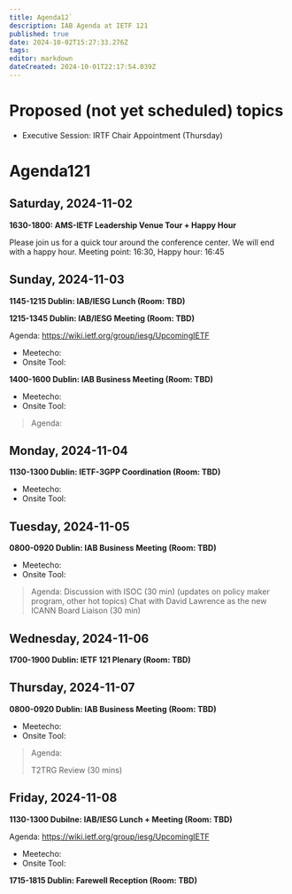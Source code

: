 ```yaml
---
title: Agenda12`
description: IAB Agenda at IETF 121
published: true
date: 2024-10-02T15:27:33.276Z
tags: 
editor: markdown
dateCreated: 2024-10-01T22:17:54.039Z
---
```


# Proposed (not yet scheduled) topics

* Executive Session: IRTF Chair Appointment (Thursday)

# Agenda121

## Saturday, 2024-11-02

**1630-1800: AMS-IETF Leadership Venue Tour + Happy Hour**

Please join us for a quick tour around the conference center. We will end with a happy hour. 
Meeting point: 16:30,
Happy hour: 16:45

## Sunday, 2024-11-03

**1145-1215 Dublin: IAB/IESG Lunch (Room: TBD)**

**1215-1345 Dublin: IAB/IESG Meeting (Room: TBD)** 

Agenda: https://wiki.ietf.org/group/iesg/UpcomingIETF

* Meetecho: 
* Onsite Tool:

**1400-1600 Dublin: IAB Business Meeting (Room: TBD)** 

* Meetecho: 
* Onsite Tool:

> Agenda:
> 
> 

## Monday, 2024-11-04

**1130-1300 Dublin: IETF-3GPP Coordination (Room: TBD)**

* Meetecho: 
* Onsite Tool:

## Tuesday, 2024-11-05

**0800-0920 Dublin: IAB Business Meeting (Room: TBD)**

* Meetecho: 
* Onsite Tool:

> Agenda: 
> Discussion with ISOC (30 min) (updates on policy maker program, other hot topics)
> Chat with David Lawrence as the new ICANN Board Liaison (30 min)


## Wednesday, 2024-11-06



**1700-1900 Dublin: IETF 121 Plenary (Room: TBD)**

## Thursday, 2024-11-07

**0800-0920 Dublin: IAB Business Meeting (Room: TBD)**

* Meetecho: 
* Onsite Tool:

> Agenda:
> 
> T2TRG Review (30 mins)
>
>
>

## Friday, 2024-11-08

**1130-1300 Dubilne: IAB/IESG Lunch + Meeting (Room: TBD)** 

Agenda: https://wiki.ietf.org/group/iesg/UpcomingIETF

* Meetecho: 
* Onsite Tool:

**1715-1815 Dublin: Farewell Reception (Room: TBD)**



